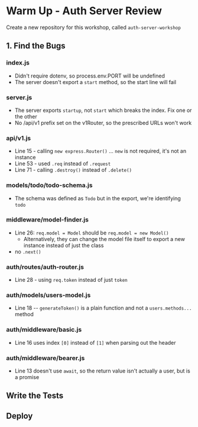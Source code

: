 # Warm Up - Auth Server Review

Create a new repository for this workshop, called `auth-server-workshop`

## 1. Find the Bugs

### index.js

- Didn't require dotenv, so process.env.PORT will be undefined
- The server doesn't export a `start` method, so the start line will fail

### server.js

- The server exports `startup`, not `start` which breaks the index. Fix one or the other
- No /api/v1 prefix set on the v1Router, so the prescribed URLs won't work

### api/v1.js

- Line 15 - calling `new express.Router()` ... `new` is not required, it's not an instance
- Line 53 - used `.req` instead of `.request`
- Line 71 - calling `.destroy()` instead of `.delete()`

### models/todo/todo-schema.js

- The schema was defined as `Todo` but in the export, we're identifying `todo`

### middleware/model-finder.js

- Line 26: `req.model = Model` should be `req.model = new Model()`
  - Alternatively, they can change the model file itself to export a new instance instead of just the class
- no `.next()`

### auth/routes/auth-router.js

- Line 28 - using `req.token` instead of just `token`

### auth/models/users-model.js

- Line 18 -- `generateToken()` is a plain function and not a `users.methods...` method

### auth/middleware/basic.js

- Line 16 uses index `[0]` instead of `[1]` when parsing out the header

### auth/middleware/bearer.js

- Line 13 doesn't use `await`, so the return value isn't actually a user, but is a promise

## Write the Tests

## Deploy
